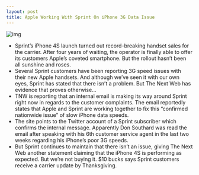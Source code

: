 ```yaml
---
layout: post
title: Apple Working With Sprint On iPhone 3G Data Issue
---
```

![img](http://media.idownloadblog.com/wp-content/uploads/2011/10/sprint-3g-e1318961059296.png)
* Sprint’s iPhone 4S launch turned out record-breaking handset sales for the carrier. After four years of waiting, the operator is finally able to offer its customers Apple’s coveted smartphone. But the rollout hasn’t been all sunshine and roses.
* Several Sprint customers have been reporting 3G speed issues with their new Apple handsets. And although we’ve seen it with our own eyes, Sprint has stated that there isn’t a problem. But The Next Web has evidence that proves otherwise…
* TNW is reporting that an internal email is making its way around Sprint right now in regards to the customer complaints. The email reportedly states that Apple and Sprint are working together to fix this “confirmed nationwide issue” of slow iPhone data speeds.
* The site points to the Twitter account of a Sprint subscriber which confirms the internal message. Apparently Don Southard was read the email after speaking with his 6th customer service agent in the last two weeks regarding his iPhone’s poor 3G speeds.
* But Sprint continues to maintain that there isn’t an issue, giving The Next Web another statement claiming that the iPhone 4S is performing as expected. But we’re not buying it. $10 bucks says Sprint customers receive a carrier update by Thanksgiving.

